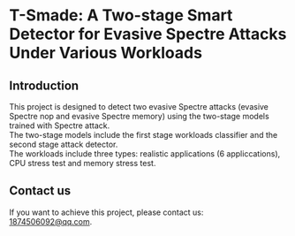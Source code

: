 T-Smade: A Two-stage Smart Detector for Evasive Spectre Attacks Under Various Workloads
================================================================================================================
Introduction
------------
This project is designed to detect two evasive Spectre attacks (evasive Spectre nop and evasive Spectre memory) using the two-stage models trained with Spectre attack. <br>
The two-stage models include the first stage workloads classifier and the second stage attack detector. <br>
The workloads include three types: realistic applications (6 appliccations), CPU stress test and memory stress test. <br>

Contact us
----------
If you want to achieve this project, please contact us: 1874506092@qq.com.
